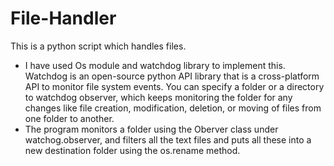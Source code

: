 # File-Handler
This is a python script which handles files. 
* I have used Os module and watchdog library to implement this. 
Watchdog is an open-source python API library that is a cross-platform API to monitor file system events. You can specify a folder or a directory to watchdog observer, which keeps monitoring the folder for any changes like file creation, modification, deletion, or moving of files from one folder to another.
* The program monitors a folder using the Oberver class under watchog.observer, and filters all the text files and puts all these into a new destination folder using the os.rename method. 

